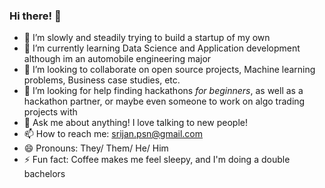 ### Hi there! 👋


- 🔭 I’m slowly and steadily trying to build a startup of my own
- 🌱 I’m currently learning Data Science and Application development although im an automobile engineering major
- 👯 I’m looking to collaborate on open source projects, Machine learning problems, Business case studies, etc.
- 🤔 I’m looking for help finding hackathons _for beginners_, as well as a hackathon partner, or maybe even someone to work on algo trading projects with
- 💬 Ask me about anything! I love talking to new people!
- 📫 How to reach me: srijan.psn@gmail.com
- 😄 Pronouns: They/ Them/ He/ Him
- ⚡ Fun fact: Coffee makes me feel sleepy, and I'm doing a double bachelors

